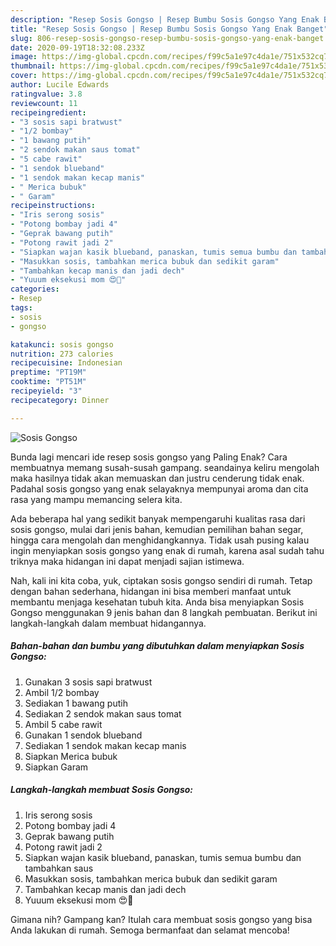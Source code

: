 ```yaml
---
description: "Resep Sosis Gongso | Resep Bumbu Sosis Gongso Yang Enak Banget"
title: "Resep Sosis Gongso | Resep Bumbu Sosis Gongso Yang Enak Banget"
slug: 806-resep-sosis-gongso-resep-bumbu-sosis-gongso-yang-enak-banget
date: 2020-09-19T18:32:08.233Z
image: https://img-global.cpcdn.com/recipes/f99c5a1e97c4da1e/751x532cq70/sosis-gongso-foto-resep-utama.jpg
thumbnail: https://img-global.cpcdn.com/recipes/f99c5a1e97c4da1e/751x532cq70/sosis-gongso-foto-resep-utama.jpg
cover: https://img-global.cpcdn.com/recipes/f99c5a1e97c4da1e/751x532cq70/sosis-gongso-foto-resep-utama.jpg
author: Lucile Edwards
ratingvalue: 3.8
reviewcount: 11
recipeingredient:
- "3 sosis sapi bratwust"
- "1/2 bombay"
- "1 bawang putih"
- "2 sendok makan saus tomat"
- "5 cabe rawit"
- "1 sendok blueband"
- "1 sendok makan kecap manis"
- " Merica bubuk"
- " Garam"
recipeinstructions:
- "Iris serong sosis"
- "Potong bombay jadi 4"
- "Geprak bawang putih"
- "Potong rawit jadi 2"
- "Siapkan wajan kasik blueband, panaskan, tumis semua bumbu dan tambahkan saus"
- "Masukkan sosis, tambahkan merica bubuk dan sedikit garam"
- "Tambahkan kecap manis dan jadi dech"
- "Yuuum eksekusi mom 😍🙏"
categories:
- Resep
tags:
- sosis
- gongso

katakunci: sosis gongso 
nutrition: 273 calories
recipecuisine: Indonesian
preptime: "PT19M"
cooktime: "PT51M"
recipeyield: "3"
recipecategory: Dinner

---
```



![Sosis Gongso](https://img-global.cpcdn.com/recipes/f99c5a1e97c4da1e/751x532cq70/sosis-gongso-foto-resep-utama.jpg)

Bunda lagi mencari ide resep sosis gongso yang Paling Enak? Cara membuatnya memang susah-susah gampang. seandainya keliru mengolah maka hasilnya tidak akan memuaskan dan justru cenderung tidak enak. Padahal sosis gongso yang enak selayaknya mempunyai aroma dan cita rasa yang mampu memancing selera kita.

Ada beberapa hal yang sedikit banyak mempengaruhi kualitas rasa dari sosis gongso, mulai dari jenis bahan, kemudian pemilihan bahan segar, hingga cara mengolah dan menghidangkannya. Tidak usah pusing kalau ingin menyiapkan sosis gongso yang enak di rumah, karena asal sudah tahu triknya maka hidangan ini dapat menjadi sajian istimewa.




Nah, kali ini kita coba, yuk, ciptakan sosis gongso sendiri di rumah. Tetap dengan bahan sederhana, hidangan ini bisa memberi manfaat untuk membantu menjaga kesehatan tubuh kita. Anda bisa menyiapkan Sosis Gongso menggunakan 9 jenis bahan dan 8 langkah pembuatan. Berikut ini langkah-langkah dalam membuat hidangannya.

<!--inarticleads1-->

##### Bahan-bahan dan bumbu yang dibutuhkan dalam menyiapkan Sosis Gongso:

1. Gunakan 3 sosis sapi bratwust
1. Ambil 1/2 bombay
1. Sediakan 1 bawang putih
1. Sediakan 2 sendok makan saus tomat
1. Ambil 5 cabe rawit
1. Gunakan 1 sendok blueband
1. Sediakan 1 sendok makan kecap manis
1. Siapkan  Merica bubuk
1. Siapkan  Garam




<!--inarticleads2-->

##### Langkah-langkah membuat Sosis Gongso:

1. Iris serong sosis
1. Potong bombay jadi 4
1. Geprak bawang putih
1. Potong rawit jadi 2
1. Siapkan wajan kasik blueband, panaskan, tumis semua bumbu dan tambahkan saus
1. Masukkan sosis, tambahkan merica bubuk dan sedikit garam
1. Tambahkan kecap manis dan jadi dech
1. Yuuum eksekusi mom 😍🙏




Gimana nih? Gampang kan? Itulah cara membuat sosis gongso yang bisa Anda lakukan di rumah. Semoga bermanfaat dan selamat mencoba!

